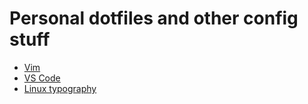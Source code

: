 # Personal dotfiles and other config stuff

- [Vim](https://github.com/bart747/dotfiles/tree/main/vim)
- [VS Code](https://github.com/bart747/dotfiles/tree/main/vscode)
- [Linux typography](https://github.com/bart747/dotfiles/tree/main/typography)
